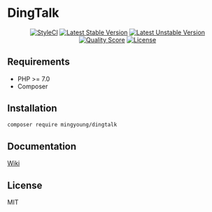 # DingTalk

<p align="center">
<a href="https://styleci.io/repos/104453340"><img src="https://styleci.io/repos/104453340/shield?branch=master" alt="StyleCI"></a>
<a href="https://packagist.org/packages/mingyoung/dingtalk"><img src="https://poser.pugx.org/mingyoung/dingtalk/v/stable?format=flat-square" alt="Latest Stable Version"></a>
<a href="https://packagist.org/packages/mingyoung/dingtalk"><img src="https://poser.pugx.org/mingyoung/dingtalk/v/unstable.svg?format=flat-square" alt="Latest Unstable Version"></a>
<a href="https://scrutinizer-ci.com/g/mingyoung/dingtalk"><img src="https://img.shields.io/scrutinizer/g/mingyoung/dingtalk.svg?style=flat-square" alt="Quality Score"></img></a>
<a href="https://packagist.org/packages/mingyoung/dingtalk"><img src="https://poser.pugx.org/mingyoung/dingtalk/license?format=flat-square" alt="License"></a>
</p>

## Requirements
- PHP >= 7.0
- Composer

## Installation
```bash
composer require mingyoung/dingtalk
```

## Documentation

[Wiki](https://github.com/mingyoung/dingtalk/wiki)

## License

MIT
